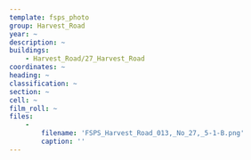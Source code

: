 ```yaml
---
template: fsps_photo
group: Harvest_Road
year: ~
description: ~
buildings:
    - Harvest_Road/27_Harvest_Road
coordinates: ~
heading: ~
classification: ~
section: ~
cell: ~
film_roll: ~
files:
    -
        filename: 'FSPS_Harvest_Road_013,_No_27,_5-1-B.png'
        caption: ''
---
```

